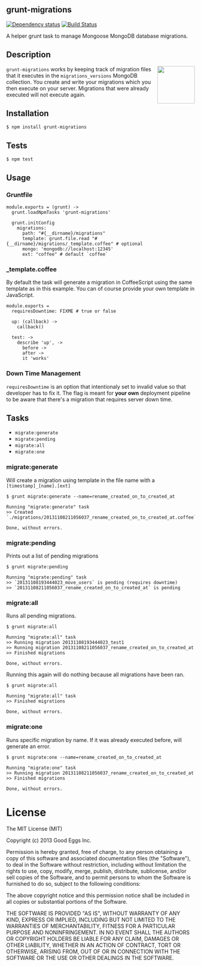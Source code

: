 ## grunt-migrations

[![Dependency status](https://david-dm.org/goodeggs/grunt-migrations.png)](https://david-dm.org/goodeggs/grunt-migrations) [![Build Status](https://travis-ci.org/goodeggs/grunt-migrations.png)](https://travis-ci.org/goodeggs/grunt-migrations)

A helper grunt task to manage Mongoose MongoDB database migrations.

## Description

<img src="http://gruntjs.com/img/grunt-logo.png" width="100" align="right"/>

`grunt-migrations` works by keeping track of migration files that it executes in the `migrations_versions` MongoDB collection. You create and write your migrations which you then execute on your server. Migrations that were already executed will not execute again.

## Installation

    $ npm install grunt-migrations

## Tests

    $ npm test

## Usage

### Gruntfile

    module.exports = (grunt) ->
      grunt.loadNpmTasks 'grunt-migrations'

      grunt.initConfig
        migrations:
          path: "#{__dirname}/migrations"
          template: grunt.file.read "#{__dirname}/migrations/_template.coffee" # optional
          mongo: 'mongodb://localhost:12345'
          ext: "coffee" # default `coffee`

### _template.coffee

By default the task will generate a migration in CoffeeScript using the same template as in this example. You can of course provide your own template in JavaScript.

    module.exports =
      requiresDowntime: FIXME # true or false

      up: (callback) ->
        callback()

      test: ->
        describe 'up', ->
          before ->
          after ->
          it 'works'

### Down Time Management

`requiresDowntime` is an option that intentionaly set to invalid value so that developer has to fix it. The flag is meant for **your own** deployment pipeline to be aware that there's a migration that requires server down time.

## Tasks

* `migrate:generate`
* `migrate:pending`
* `migrate:all`
* `migrate:one`

### migrate:generate

Will create a migration using template in the file name with a `[timestamp]_[name].[ext]`

    $ grunt migrate:generate --name=rename_created_on_to_created_at

    Running "migrate:generate" task
    >> Created `./migrations/20131108211056037_rename_created_on_to_created_at.coffee`

    Done, without errors.

### migrate:pending

Prints out a list of pending migrations

    $ grunt migrate:pending

    Running "migrate:pending" task
    >> `20131108193444023_move_users` is pending (requires downtime)
    >> `20131108211056037_rename_created_on_to_created_at` is pending


### migrate:all

Runs all pending migrations.

    $ grunt migrate:all

    Running "migrate:all" task
    >> Running migration 20131108193444023_test1
    >> Running migration 20131108211056037_rename_created_on_to_created_at
    >> Finished migrations

    Done, without errors.

Running this again will do nothing because all migrations have been ran.

    $ grunt migrate:all

    Running "migrate:all" task
    >> Finished migrations

    Done, without errors.

### migrate:one

Runs specific migration by name. If it was already executed before, will generate an error.

    $ grunt migrate:one --name=rename_created_on_to_created_at

    Running "migrate:one" task
    >> Running migration 20131108211056037_rename_created_on_to_created_at
    >> Finished migrations

    Done, without errors.

# License

The MIT License (MIT)

Copyright (c) 2013 Good Eggs Inc.

Permission is hereby granted, free of charge, to any person obtaining a copy
of this software and associated documentation files (the "Software"), to deal
in the Software without restriction, including without limitation the rights
to use, copy, modify, merge, publish, distribute, sublicense, and/or sell
copies of the Software, and to permit persons to whom the Software is
furnished to do so, subject to the following conditions:

The above copyright notice and this permission notice shall be included in
all copies or substantial portions of the Software.

THE SOFTWARE IS PROVIDED "AS IS", WITHOUT WARRANTY OF ANY KIND, EXPRESS OR
IMPLIED, INCLUDING BUT NOT LIMITED TO THE WARRANTIES OF MERCHANTABILITY,
FITNESS FOR A PARTICULAR PURPOSE AND NONINFRINGEMENT. IN NO EVENT SHALL THE
AUTHORS OR COPYRIGHT HOLDERS BE LIABLE FOR ANY CLAIM, DAMAGES OR OTHER
LIABILITY, WHETHER IN AN ACTION OF CONTRACT, TORT OR OTHERWISE, ARISING FROM,
OUT OF OR IN CONNECTION WITH THE SOFTWARE OR THE USE OR OTHER DEALINGS IN
THE SOFTWARE.
